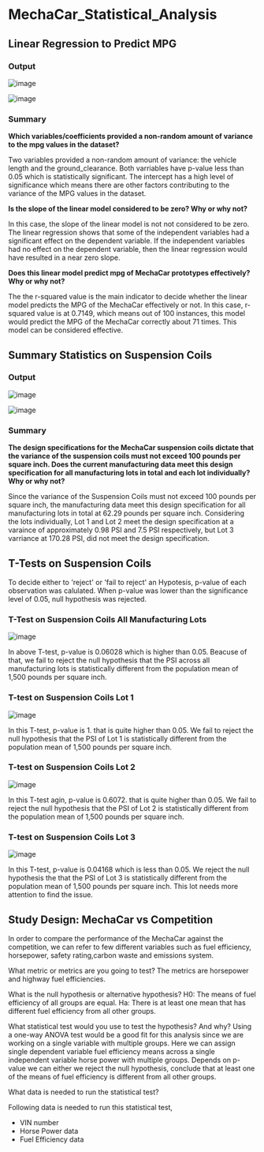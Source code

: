 # MechaCar_Statistical_Analysis


## Linear Regression to Predict MPG

### Output
![image](https://user-images.githubusercontent.com/31812730/206930212-e7fedc6b-7a13-4ef9-a88f-6349393f78d7.png)

![image](https://user-images.githubusercontent.com/31812730/206930241-8b872ad8-2a4d-4fdb-a3e4-a3b36e74cc59.png)

### Summary

**Which variables/coefficients provided a non-random amount of variance to the mpg values in the dataset?**

Two variables provided a non-random amount of variance: the vehicle length and the ground_clearance. Both varriables have p-value less than 0.05 which is statistically significant. The intercept has a high level of significance which means there are other factors contributing to the variance of the MPG values in the dataset.

**Is the slope of the linear model considered to be zero? Why or why not?**

In this case, the slope of the linear model is not not considered to be zero. The linear regression shows that some of the independent variables had a significant effect on the dependent variable. If the independent variables had no effect on the dependent variable, then the linear regression would have resulted in a near zero slope.

**Does this linear model predict mpg of MechaCar prototypes effectively? Why or why not?**

The the r-squared value is the main indicator to decide whether the linear model predicts the MPG of the MechaCar effectively or not. In this case, r-squared value is at 0.7149, which means out of 100 instances, this model would predict the MPG of the MechaCar correctly about 71 times. This model can be considered effective.

## Summary Statistics on Suspension Coils

### Output
![image](https://user-images.githubusercontent.com/31812730/206945058-6fa73c5a-20a9-4202-99d1-81a8d8b44f8c.png)

![image](https://user-images.githubusercontent.com/31812730/206945178-782b2e39-ef9e-455c-9785-d896df942c53.png)

### Summary

**The design specifications for the MechaCar suspension coils dictate that the variance of the suspension coils must not exceed 100 pounds per square inch. Does the current manufacturing data meet this design specification for all manufacturing lots in total and each lot individually? Why or why not?**

Since the variance of the Suspension Coils must not exceed 100 pounds per square inch, the manufacturing data meet this design specification for all manufacturing lots in total at 62.29 pounds per square inch. Considering the lots individually, Lot 1 and Lot 2 meet the design specification at a varaince of approximately 0.98 PSI and 7.5 PSI respectively, but Lot 3 varriance at 170.28 PSI, did not meet the design specification. 

## T-Tests on Suspension Coils

To decide either to 'reject' or 'fail to reject' an Hypotesis, p-value of each observation was calulated. When p-value was lower than the significance level of 0.05, null hypothesis was rejected.

### T-Test on Suspension Coils All Manufacturing Lots 

![image](https://user-images.githubusercontent.com/31812730/206973114-d2271826-8e81-4ba6-a622-8afddf07cab4.png)

In above T-test, p-value is 0.06028 which is higher than 0.05. Beacuse of that, we fail to reject the null hypothesis that the PSI across all manufacturing lots is statistically different from the population mean of 1,500 pounds per square inch.

### T-test on Suspension Coils Lot 1

![image](https://user-images.githubusercontent.com/31812730/206976326-bbf17225-909b-4e50-ba2f-2d706380920e.png)

In this T-test, p-value is 1. that is quite higher than 0.05. We fail to reject the null hypothesis that the PSI of Lot 1 is statistically different from the population mean of 1,500 pounds per square inch.

### T-test on Suspension Coils Lot 2

![image](https://user-images.githubusercontent.com/31812730/206977443-a306bedf-30b1-476d-b00e-17fdae6ef555.png)

In this T-test agin, p-value is 0.6072. that is quite higher than 0.05. We fail to reject the null hypothesis that the PSI of Lot 2 is statistically different from the population mean of 1,500 pounds per square inch.

### T-test on Suspension Coils Lot 3

![image](https://user-images.githubusercontent.com/31812730/206977617-fb56a359-05bc-4e12-85d4-a58054e8b363.png)

In this T-test, p-value is 0.04168 which is less than 0.05. We reject the null hypothesis the that the PSI of Lot 3 is statistically different from the population mean of 1,500 pounds per square inch. This lot needs more attention to find the issue.

## Study Design: MechaCar vs Competition

In order to compare the performance of the MechaCar against the competition, we can refer to few different variables such as fuel efficiency, horsepower, safety rating,carbon waste and emissions system.

What metric or metrics are you going to test?
The metrics are horsepower and highway fuel efficiencies.

What is the null hypothesis or alternative hypothesis?
H0: The means of fuel efficiency of all groups are equal. Ha: There is at least one mean that has different fuel efficiency from all other groups.

What statistical test would you use to test the hypothesis? And why?
Using a one-way ANOVA test would be a good fit for this analysis since we are working on a single variable with multiple groups. Here we can assign single dependent variable fuel efficiency means across a single independent variable horse power with multiple groups. Depends on p-value we can either we reject the null hypothesis, conclude that at least one of the means of fuel efficiency is different from all other groups.

What data is needed to run the statistical test?

Following data is needed to run this statistical test,
- VIN number
- Horse Power data
- Fuel Efficiency data

